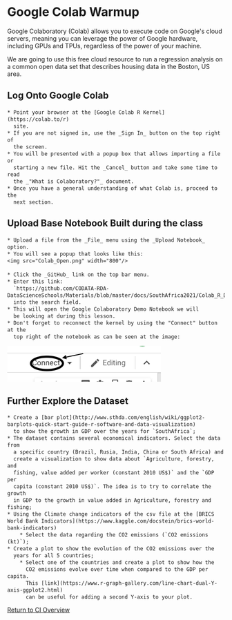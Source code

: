 # Google Colab Warmup

Google Colaboratory (Colab) allows you to execute code on Google's cloud
servers, meaning you can leverage the power of Google hardware, including GPUs
and TPUs, regardless of the power of your machine. 

We are going to use this free cloud resource to run a regression analysis on a
common open data set that describes housing data in the Boston, US area. 

## Log Onto Google Colab

    * Point your browser at the [Google Colab R Kernel](https://colab.to/r)
      site.
    * If you are not signed in, use the _Sign In_ button on the top right of
      the screen. 
    * You will be presented with a popup box that allows importing a file or
      starting a new file. Hit the _Cancel_ button and take some time to read
      the _"What is Colaboratory?"_ document. 
    * Once you have a general understanding of what Colab is, proceed to the
      next section.

## Upload Base Notebook Built during the class

    * Upload a file from the _File_ menu using the _Upload Notebook_ option. 
    * You will see a popup that looks like this:
    <img src="Colab_Open.png" width="800"/>
    
    * Click the _GitHub_ link on the top bar menu.
    * Enter this link:
      `https://github.com/CODATA-RDA-DataScienceSchools/Materials/blob/master/docs/SouthAfrica2021/Colab_R_Demo.ipynb`
      into the search field.
    * This will open the Google Colaboratory Demo Notebook we will
      be looking at during this lesson.
    * Don't forget to reconnect the kernel by using the "Connect" button at the
      top right of the notebook as can be seen at the image:
![Connect Kernel Image](connect_kernel.png)


## Further Explore the Dataset
    * Create a [bar plot](http://www.sthda.com/english/wiki/ggplot2-barplots-quick-start-guide-r-software-and-data-visualization)
      to show the growth in GDP over the years for `SouthAfrica`;
    * The dataset contains several economical indicators. Select the data from
      a specific country (Brazil, Rusia, India, China or South Africa) and
      create a visualization to show data about `Agriculture, forestry, and
      fishing, value added per worker (constant 2010 US$)` and the `GDP per
      capita (constant 2010 US$)`. The idea is to try to correlate the growth
      in GDP to the growth in value added in Agriculture, forestry and fishing;
    * Using the Climate change indicators of the csv file at the [BRICS World Bank Indicators](https://www.kaggle.com/docstein/brics-world-bank-indicators)
        * Select the data regarding the CO2 emissions (`CO2 emissions (kt)`);
	* Create a plot to show the evolution of the CO2 emissions over the
	  years for all 5 countries;
        * Select one of the countries and create a plot to show how the
          CO2 emissions evolve over time when compared to the GDP per capita.
          This [link](https://www.r-graph-gallery.com/line-chart-dual-Y-axis-ggplot2.html) 
          can be useful for adding a second Y-axis to your plot.

[Return to CI Overview](00-Hands_on_Exercise_Overview.md)
